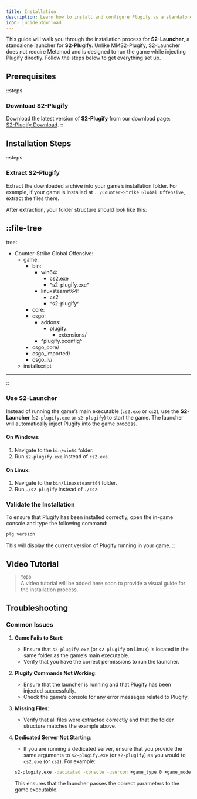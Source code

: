 ```yaml
---
title: Installation
description: Learn how to install and configure Plugify as a standalone launcher for modding projects.
icon: lucide:download
---
```


This guide will walk you through the installation process for **S2-Launcher**, a standalone launcher for **S2-Plugify**. Unlike MMS2-Plugify, S2-Launcher does not require Metamod and is designed to run the game while injecting Plugify directly. Follow the steps below to get everything set up.

## Prerequisites

::steps
### **Download S2-Plugify**
Download the latest version of **S2-Plugify** from our download page:  
[S2-Plugify Download](https://github.com/untrustedmodders/s2-plugify).
::

## Installation Steps

::steps
### **Extract S2-Plugify**
Extract the downloaded archive into your game’s installation folder. For example, if your game is installed at `../Counter-Strike Global Offensive`, extract the files there.

After extraction, your folder structure should look like this:

::file-tree
---
tree:
- Counter-Strike Global Offensive:
    - game:
        - bin:
            - win64:
                - cs2.exe
                - ^s2-plugify.exe^
            - linuxsteamrt64:
                - cs2
                - ^s2-plugify^
        - core:
        - csgo:
            - addons:
                - plugify:
                    - extensions/
            - ^plugify.pconfig^
        - csgo_core/
        - csgo_imported/
        - csgo_lv/
    - installscript
---
::

### **Use S2-Launcher**
Instead of running the game’s main executable (`cs2.exe` or `cs2`), use the **S2-Launcher** (`s2-plugify.exe` or `s2-plugify`) to start the game. The launcher will automatically inject Plugify into the game process.

#### On Windows:
1. Navigate to the `bin/win64` folder.
2. Run `s2-plugify.exe` instead of `cs2.exe`.

#### On Linux:
1. Navigate to the `bin/linuxsteamrt64` folder.
2. Run `./s2-plugify` instead of `./cs2`.

### **Validate the Installation**
To ensure that Plugify has been installed correctly, open the in-game console and type the following command:

```bash
plg version
```

This will display the current version of Plugify running in your game.
::

## Video Tutorial
> `TODO`  
> A video tutorial will be added here soon to provide a visual guide for the installation process.

## Troubleshooting

### **Common Issues**
1. **Game Fails to Start**:
    - Ensure that `s2-plugify.exe` (or `s2-plugify` on Linux) is located in the same folder as the game’s main executable.
    - Verify that you have the correct permissions to run the launcher.

2. **Plugify Commands Not Working**:
    - Ensure that the launcher is running and that Plugify has been injected successfully.
    - Check the game’s console for any error messages related to Plugify.

3. **Missing Files**:
    - Verify that all files were extracted correctly and that the folder structure matches the example above.


4. **Dedicated Server Not Starting**:
    - If you are running a dedicated server, ensure that you provide the same arguments to `s2-plugify.exe` (or `s2-plugify`) as you would to `cs2.exe` (or `cs2`). For example:
     ```bash
     s2-plugify.exe -dedicated -console -usercon +game_type 0 +game_mode 1 +map de_dust2
     ```
      This ensures that the launcher passes the correct parameters to the game executable.
